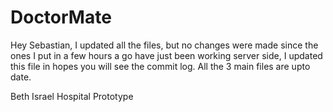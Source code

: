 DoctorMate
==========

Hey Sebastian, I updated all the files, but no changes were made since the ones I put in a few hours a go have just been working server side, I updated this file in hopes you will see the commit log. All the 3 main files are upto date.

Beth Israel Hospital Prototype